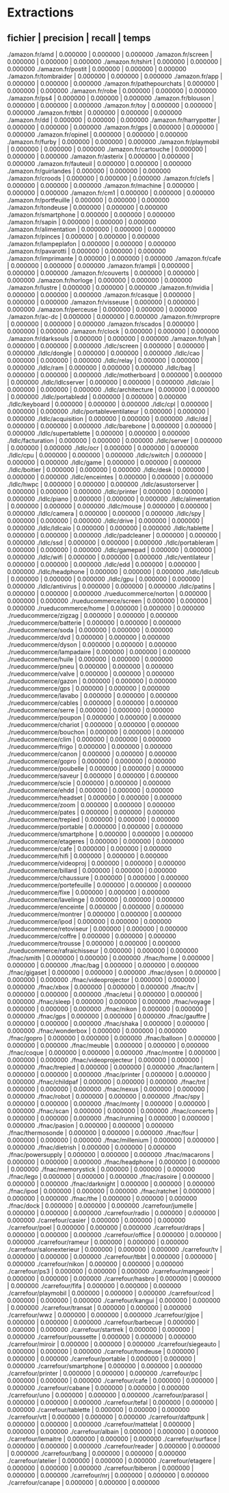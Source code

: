 Extractions
===========

fichier                         | precision | recall   | temps
-----------------------------------------------------------------------
./amazon.fr/amd | 0.000000 | 0.000000 | 0.000000
./amazon.fr/screen | 0.000000 | 0.000000 | 0.000000
./amazon.fr/tshirt | 0.000000 | 0.000000 | 0.000000
./amazon.fr/postit | 0.000000 | 0.000000 | 0.000000
./amazon.fr/tombraider | 0.000000 | 0.000000 | 0.000000
./amazon.fr/app | 0.000000 | 0.000000 | 0.000000
./amazon.fr/pathepourchats | 0.000000 | 0.000000 | 0.000000
./amazon.fr/robe | 0.000000 | 0.000000 | 0.000000
./amazon.fr/ps4 | 0.000000 | 0.000000 | 0.000000
./amazon.fr/blouson | 0.000000 | 0.000000 | 0.000000
./amazon.fr/toy | 0.000000 | 0.000000 | 0.000000
./amazon.fr/tbbt | 0.000000 | 0.000000 | 0.000000
./amazon.fr/dd | 0.000000 | 0.000000 | 0.000000
./amazon.fr/harrypotter | 0.000000 | 0.000000 | 0.000000
./amazon.fr/gps | 0.000000 | 0.000000 | 0.000000
./amazon.fr/opinel | 0.000000 | 0.000000 | 0.000000
./amazon.fr/furby | 0.000000 | 0.000000 | 0.000000
./amazon.fr/playmobil | 0.000000 | 0.000000 | 0.000000
./amazon.fr/cartouche | 0.000000 | 0.000000 | 0.000000
./amazon.fr/asterix | 0.000000 | 0.000000 | 0.000000
./amazon.fr/fauteuil | 0.000000 | 0.000000 | 0.000000
./amazon.fr/guirlandes | 0.000000 | 0.000000 | 0.000000
./amazon.fr/croods | 0.000000 | 0.000000 | 0.000000
./amazon.fr/clefs | 0.000000 | 0.000000 | 0.000000
./amazon.fr/machine | 0.000000 | 0.000000 | 0.000000
./amazon.fr/cm1 | 0.000000 | 0.000000 | 0.000000
./amazon.fr/portfeuille | 0.000000 | 0.000000 | 0.000000
./amazon.fr/tondeuse | 0.000000 | 0.000000 | 0.000000
./amazon.fr/smartphone | 0.000000 | 0.000000 | 0.000000
./amazon.fr/sapin | 0.000000 | 0.000000 | 0.000000
./amazon.fr/alimentation | 0.000000 | 0.000000 | 0.000000
./amazon.fr/pinces | 0.000000 | 0.000000 | 0.000000
./amazon.fr/lampeplafon | 0.000000 | 0.000000 | 0.000000
./amazon.fr/pavarotti | 0.000000 | 0.000000 | 0.000000
./amazon.fr/imprimante | 0.000000 | 0.000000 | 0.000000
./amazon.fr/cafe | 0.000000 | 0.000000 | 0.000000
./amazon.fr/ampli | 0.000000 | 0.000000 | 0.000000
./amazon.fr/couverts | 0.000000 | 0.000000 | 0.000000
./amazon.fr/horloge | 0.000000 | 0.000000 | 0.000000
./amazon.fr/lustre | 0.000000 | 0.000000 | 0.000000
./amazon.fr/nvidia | 0.000000 | 0.000000 | 0.000000
./amazon.fr/casque | 0.000000 | 0.000000 | 0.000000
./amazon.fr/visseuse | 0.000000 | 0.000000 | 0.000000
./amazon.fr/perceuse | 0.000000 | 0.000000 | 0.000000
./amazon.fr/ac-dc | 0.000000 | 0.000000 | 0.000000
./amazon.fr/mrpropre | 0.000000 | 0.000000 | 0.000000
./amazon.fr/scados | 0.000000 | 0.000000 | 0.000000
./amazon.fr/clock | 0.000000 | 0.000000 | 0.000000
./amazon.fr/darksouls | 0.000000 | 0.000000 | 0.000000
./amazon.fr/lyah | 0.000000 | 0.000000 | 0.000000
./ldlc/screen | 0.000000 | 0.000000 | 0.000000
./ldlc/dongle | 0.000000 | 0.000000 | 0.000000
./ldlc/cao | 0.000000 | 0.000000 | 0.000000
./ldlc/relay | 0.000000 | 0.000000 | 0.000000
./ldlc/ram | 0.000000 | 0.000000 | 0.000000
./ldlc/bag | 0.000000 | 0.000000 | 0.000000
./ldlc/motherboard | 0.000000 | 0.000000 | 0.000000
./ldlc/ldlcserver | 0.000000 | 0.000000 | 0.000000
./ldlc/aio | 0.000000 | 0.000000 | 0.000000
./ldlc/architecture | 0.000000 | 0.000000 | 0.000000
./ldlc/portabledd | 0.000000 | 0.000000 | 0.000000
./ldlc/keyboard | 0.000000 | 0.000000 | 0.000000
./ldlc/cpl | 0.000000 | 0.000000 | 0.000000
./ldlc/portableventilateur | 0.000000 | 0.000000 | 0.000000
./ldlc/acquisition | 0.000000 | 0.000000 | 0.000000
./ldlc/dd | 0.000000 | 0.000000 | 0.000000
./ldlc/barebone | 0.000000 | 0.000000 | 0.000000
./ldlc/supertablette | 0.000000 | 0.000000 | 0.000000
./ldlc/facturation | 0.000000 | 0.000000 | 0.000000
./ldlc/server | 0.000000 | 0.000000 | 0.000000
./ldlc/ocr | 0.000000 | 0.000000 | 0.000000
./ldlc/cpu | 0.000000 | 0.000000 | 0.000000
./ldlc/switch | 0.000000 | 0.000000 | 0.000000
./ldlc/game | 0.000000 | 0.000000 | 0.000000
./ldlc/boitier | 0.000000 | 0.000000 | 0.000000
./ldlc/desk | 0.000000 | 0.000000 | 0.000000
./ldlc/enceintes | 0.000000 | 0.000000 | 0.000000
./ldlc/hwpc | 0.000000 | 0.000000 | 0.000000
./ldlc/asustorserver | 0.000000 | 0.000000 | 0.000000
./ldlc/printer | 0.000000 | 0.000000 | 0.000000
./ldlc/piano | 0.000000 | 0.000000 | 0.000000
./ldlc/alimentation | 0.000000 | 0.000000 | 0.000000
./ldlc/mouse | 0.000000 | 0.000000 | 0.000000
./ldlc/camera | 0.000000 | 0.000000 | 0.000000
./ldlc/spy | 0.000000 | 0.000000 | 0.000000
./ldlc/drive | 0.000000 | 0.000000 | 0.000000
./ldlc/ldlcaio | 0.000000 | 0.000000 | 0.000000
./ldlc/tablette | 0.000000 | 0.000000 | 0.000000
./ldlc/padcleaner | 0.000000 | 0.000000 | 0.000000
./ldlc/ssd | 0.000000 | 0.000000 | 0.000000
./ldlc/portableram | 0.000000 | 0.000000 | 0.000000
./ldlc/gamepad | 0.000000 | 0.000000 | 0.000000
./ldlc/wifi | 0.000000 | 0.000000 | 0.000000
./ldlc/ventilateur | 0.000000 | 0.000000 | 0.000000
./ldlc/edd | 0.000000 | 0.000000 | 0.000000
./ldlc/headphone | 0.000000 | 0.000000 | 0.000000
./ldlc/ldlcub | 0.000000 | 0.000000 | 0.000000
./ldlc/gpu | 0.000000 | 0.000000 | 0.000000
./ldlc/antivirus | 0.000000 | 0.000000 | 0.000000
./ldlc/patins | 0.000000 | 0.000000 | 0.000000
./rueducommerce/norton | 0.000000 | 0.000000 | 0.000000
./rueducommerce/screen | 0.000000 | 0.000000 | 0.000000
./rueducommerce/home | 0.000000 | 0.000000 | 0.000000
./rueducommerce/zigzag | 0.000000 | 0.000000 | 0.000000
./rueducommerce/batterie | 0.000000 | 0.000000 | 0.000000
./rueducommerce/soda | 0.000000 | 0.000000 | 0.000000
./rueducommerce/dvd | 0.000000 | 0.000000 | 0.000000
./rueducommerce/dyson | 0.000000 | 0.000000 | 0.000000
./rueducommerce/lampadaire | 0.000000 | 0.000000 | 0.000000
./rueducommerce/huile | 0.000000 | 0.000000 | 0.000000
./rueducommerce/pneu | 0.000000 | 0.000000 | 0.000000
./rueducommerce/valve | 0.000000 | 0.000000 | 0.000000
./rueducommerce/gazon | 0.000000 | 0.000000 | 0.000000
./rueducommerce/gps | 0.000000 | 0.000000 | 0.000000
./rueducommerce/lavabo | 0.000000 | 0.000000 | 0.000000
./rueducommerce/cables | 0.000000 | 0.000000 | 0.000000
./rueducommerce/serre | 0.000000 | 0.000000 | 0.000000
./rueducommerce/poupon | 0.000000 | 0.000000 | 0.000000
./rueducommerce/chariot | 0.000000 | 0.000000 | 0.000000
./rueducommerce/bouchon | 0.000000 | 0.000000 | 0.000000
./rueducommerce/clim | 0.000000 | 0.000000 | 0.000000
./rueducommerce/frigo | 0.000000 | 0.000000 | 0.000000
./rueducommerce/canon | 0.000000 | 0.000000 | 0.000000
./rueducommerce/gopro | 0.000000 | 0.000000 | 0.000000
./rueducommerce/poubelle | 0.000000 | 0.000000 | 0.000000
./rueducommerce/saveur | 0.000000 | 0.000000 | 0.000000
./rueducommerce/scie | 0.000000 | 0.000000 | 0.000000
./rueducommerce/ehdd | 0.000000 | 0.000000 | 0.000000
./rueducommerce/headset | 0.000000 | 0.000000 | 0.000000
./rueducommerce/zoom | 0.000000 | 0.000000 | 0.000000
./rueducommerce/pates | 0.000000 | 0.000000 | 0.000000
./rueducommerce/trepied | 0.000000 | 0.000000 | 0.000000
./rueducommerce/portable | 0.000000 | 0.000000 | 0.000000
./rueducommerce/smartphone | 0.000000 | 0.000000 | 0.000000
./rueducommerce/etageres | 0.000000 | 0.000000 | 0.000000
./rueducommerce/cafe | 0.000000 | 0.000000 | 0.000000
./rueducommerce/hifi | 0.000000 | 0.000000 | 0.000000
./rueducommerce/videoproj | 0.000000 | 0.000000 | 0.000000
./rueducommerce/billard | 0.000000 | 0.000000 | 0.000000
./rueducommerce/chaussure | 0.000000 | 0.000000 | 0.000000
./rueducommerce/portefeuille | 0.000000 | 0.000000 | 0.000000
./rueducommerce/fixe | 0.000000 | 0.000000 | 0.000000
./rueducommerce/lavelinge | 0.000000 | 0.000000 | 0.000000
./rueducommerce/enceinte | 0.000000 | 0.000000 | 0.000000
./rueducommerce/montrer | 0.000000 | 0.000000 | 0.000000
./rueducommerce/ipod | 0.000000 | 0.000000 | 0.000000
./rueducommerce/retoviseur | 0.000000 | 0.000000 | 0.000000
./rueducommerce/coffre | 0.000000 | 0.000000 | 0.000000
./rueducommerce/trousse | 0.000000 | 0.000000 | 0.000000
./rueducommerce/rafraichisseur | 0.000000 | 0.000000 | 0.000000
./fnac/smith | 0.000000 | 0.000000 | 0.000000
./fnac/home | 0.000000 | 0.000000 | 0.000000
./fnac/bag | 0.000000 | 0.000000 | 0.000000
./fnac/gigaset | 0.000000 | 0.000000 | 0.000000
./fnac/dyson | 0.000000 | 0.000000 | 0.000000
./fnac/videoprojector | 0.000000 | 0.000000 | 0.000000
./fnac/xbox | 0.000000 | 0.000000 | 0.000000
./fnac/tv | 0.000000 | 0.000000 | 0.000000
./fnac/etui | 0.000000 | 0.000000 | 0.000000
./fnac/sleep | 0.000000 | 0.000000 | 0.000000
./fnac/voyage | 0.000000 | 0.000000 | 0.000000
./fnac/nikon | 0.000000 | 0.000000 | 0.000000
./fnac/gps | 0.000000 | 0.000000 | 0.000000
./fnac/gauffre | 0.000000 | 0.000000 | 0.000000
./fnac/shaka | 0.000000 | 0.000000 | 0.000000
./fnac/wonderbox | 0.000000 | 0.000000 | 0.000000
./fnac/gopro | 0.000000 | 0.000000 | 0.000000
./fnac/balloon | 0.000000 | 0.000000 | 0.000000
./fnac/meuble | 0.000000 | 0.000000 | 0.000000
./fnac/coque | 0.000000 | 0.000000 | 0.000000
./fnac/montre | 0.000000 | 0.000000 | 0.000000
./fnac/videoprojecteur | 0.000000 | 0.000000 | 0.000000
./fnac/trepied | 0.000000 | 0.000000 | 0.000000
./fnac/lantern | 0.000000 | 0.000000 | 0.000000
./fnac/printer | 0.000000 | 0.000000 | 0.000000
./fnac/childpaf | 0.000000 | 0.000000 | 0.000000
./fnac/tnt | 0.000000 | 0.000000 | 0.000000
./fnac/nexus | 0.000000 | 0.000000 | 0.000000
./fnac/robot | 0.000000 | 0.000000 | 0.000000
./fnac/spy | 0.000000 | 0.000000 | 0.000000
./fnac/monty | 0.000000 | 0.000000 | 0.000000
./fnac/scan | 0.000000 | 0.000000 | 0.000000
./fnac/concerto | 0.000000 | 0.000000 | 0.000000
./fnac/running | 0.000000 | 0.000000 | 0.000000
./fnac/pasion | 0.000000 | 0.000000 | 0.000000
./fnac/thermosonde | 0.000000 | 0.000000 | 0.000000
./fnac/four | 0.000000 | 0.000000 | 0.000000
./fnac/millenium | 0.000000 | 0.000000 | 0.000000
./fnac/dietrish | 0.000000 | 0.000000 | 0.000000
./fnac/powersupply | 0.000000 | 0.000000 | 0.000000
./fnac/macarons | 0.000000 | 0.000000 | 0.000000
./fnac/headphone | 0.000000 | 0.000000 | 0.000000
./fnac/memorystick | 0.000000 | 0.000000 | 0.000000
./fnac/lego | 0.000000 | 0.000000 | 0.000000
./fnac/rasoire | 0.000000 | 0.000000 | 0.000000
./fnac/darknight | 0.000000 | 0.000000 | 0.000000
./fnac/ipod | 0.000000 | 0.000000 | 0.000000
./fnac/ratchet | 0.000000 | 0.000000 | 0.000000
./fnac/the | 0.000000 | 0.000000 | 0.000000
./fnac/dock | 0.000000 | 0.000000 | 0.000000
./carrefour/jumelle | 0.000000 | 0.000000 | 0.000000
./carrefour/radio | 0.000000 | 0.000000 | 0.000000
./carrefour/casier | 0.000000 | 0.000000 | 0.000000
./carrefour/poel | 0.000000 | 0.000000 | 0.000000
./carrefour/draps | 0.000000 | 0.000000 | 0.000000
./carrefour/office | 0.000000 | 0.000000 | 0.000000
./carrefour/rameur | 0.000000 | 0.000000 | 0.000000
./carrefour/salonexterieur | 0.000000 | 0.000000 | 0.000000
./carrefour/tv | 0.000000 | 0.000000 | 0.000000
./carrefour/tbbt | 0.000000 | 0.000000 | 0.000000
./carrefour/nikon | 0.000000 | 0.000000 | 0.000000
./carrefour/ps3 | 0.000000 | 0.000000 | 0.000000
./carrefour/mangeoir | 0.000000 | 0.000000 | 0.000000
./carrefour/hasbro | 0.000000 | 0.000000 | 0.000000
./carrefour/fifa | 0.000000 | 0.000000 | 0.000000
./carrefour/playmobil | 0.000000 | 0.000000 | 0.000000
./carrefour/cod | 0.000000 | 0.000000 | 0.000000
./carrefour/kangui | 0.000000 | 0.000000 | 0.000000
./carrefour/transat | 0.000000 | 0.000000 | 0.000000
./carrefour/wwz | 0.000000 | 0.000000 | 0.000000
./carrefour/gijoe | 0.000000 | 0.000000 | 0.000000
./carrefour/barbecue | 0.000000 | 0.000000 | 0.000000
./carrefour/startrek | 0.000000 | 0.000000 | 0.000000
./carrefour/poussette | 0.000000 | 0.000000 | 0.000000
./carrefour/miroir | 0.000000 | 0.000000 | 0.000000
./carrefour/siegeauto | 0.000000 | 0.000000 | 0.000000
./carrefour/tondeuse | 0.000000 | 0.000000 | 0.000000
./carrefour/portable | 0.000000 | 0.000000 | 0.000000
./carrefour/smartphone | 0.000000 | 0.000000 | 0.000000
./carrefour/printer | 0.000000 | 0.000000 | 0.000000
./carrefour/pc | 0.000000 | 0.000000 | 0.000000
./carrefour/cafe | 0.000000 | 0.000000 | 0.000000
./carrefour/cabane | 0.000000 | 0.000000 | 0.000000
./carrefour/uno | 0.000000 | 0.000000 | 0.000000
./carrefour/parasol | 0.000000 | 0.000000 | 0.000000
./carrefour/tefal | 0.000000 | 0.000000 | 0.000000
./carrefour/tablette | 0.000000 | 0.000000 | 0.000000
./carrefour/vtt | 0.000000 | 0.000000 | 0.000000
./carrefour/daftpunk | 0.000000 | 0.000000 | 0.000000
./carrefour/mattelat | 0.000000 | 0.000000 | 0.000000
./carrefour/albain | 0.000000 | 0.000000 | 0.000000
./carrefour/lemaitre | 0.000000 | 0.000000 | 0.000000
./carrefour/surface | 0.000000 | 0.000000 | 0.000000
./carrefour/reader | 0.000000 | 0.000000 | 0.000000
./carrefour/bang | 0.000000 | 0.000000 | 0.000000
./carrefour/atelier | 0.000000 | 0.000000 | 0.000000
./carrefour/etagere | 0.000000 | 0.000000 | 0.000000
./carrefour/biberon | 0.000000 | 0.000000 | 0.000000
./carrefour/nrj | 0.000000 | 0.000000 | 0.000000
./carrefour/canape | 0.000000 | 0.000000 | 0.000000
